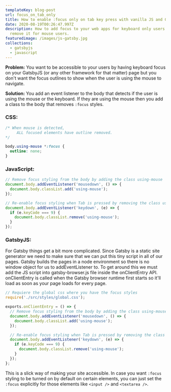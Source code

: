 ```yaml
---
templateKey: blog-post
url: focus_on_tab_only
title: How to enable :focus only on tab key press with vanilla JS and GatsbyJS.
date: 2020-08-19T00:26:47.997Z
description: How to add focus to your web apps for keyboard only users and
  remove it for mouse users.
featuredimage: /images/js-gatsby.jpg
collections:
  - gatsbyjs
  - javascript
---
```

**Problem:** You want to be accessible to your users by having keyboard focus on your GatsbyJS (or any other framework for that matter) page but you don't want the focus outlines to show when the user is using the mouse to navigate.

**Solution:** You add an event listener to the body that detects if the user is using the mouse or the keyboard. If they are using the mouse then you add a class to the body that removes `:focus` styles.

### **CSS:**

```css
/* When mouse is detected, 
	 ALL focused elements have outline removed. 
*/

body.using-mouse *:focus {
  outline: none;
}
```

### **JavaScript:**

```javascript
// Remove focus styling from the body by adding the class using-mouse
document.body.addEventListener('mousedown', () => {
  document.body.classList.add('using-mouse');
});

// Re-enable focus styling when Tab is pressed by removing the class using-mouse
document.body.addEventListener('keydown', (e) => {
  if (e.keyCode === 9) {
    document.body.classList.remove('using-mouse');
  }
});
```

### **GatsbyJS:**

For Gatsby things get a bit more complicated. Since Gatsby is a static site generator we need to make sure that we can put this tiny script in all of our pages. Gatsby builds the pages in a node environment so there is no window object for us to addEventListener to. To get around this we must add the JS script into gatsby-browser.js file inside the onClientEntry API. onClientEntry is called when the Gatsby browser runtime first starts so it'll load as soon as your page loads for every page.

```javascript
// Requiere the global css where you have the focus styles
require('./src/styles/global.css');

exports.onClientEntry = () => {
  // Remove focus styling from the body by adding the class using-mouse
  document.body.addEventListener('mousedown', () => {
    document.body.classList.add('using-mouse');
  });

  // Re-enable focus styling when Tab is pressed by removing the class using-mouse
  document.body.addEventListener('keydown', (e) => {
    if (e.keyCode === 9) {
      document.body.classList.remove('using-mouse');
    }
  });
};
```

This is a slick way of making your site accessible. In case you want `:focus` styling to be turned on by default on certain elements, you can just set the `:focus` explicitly for those elements like `<input />` and `<textarea />`.